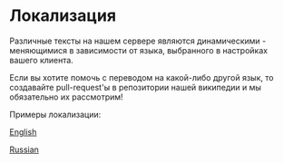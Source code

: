 # Локализация

Различные тексты на нашем сервере являются динамическими - меняющимися в зависимости от языка, выбранного в настройках вашего клиента. 

Если вы хотите помочь с переводом на какой-либо другой язык, то создавайте pull-request'ы в репозитории нашей википедии и мы обязательно их рассмотрим!

Примеры локализации:

[English](languages/en_us.json)

[Russian](languages/ru_ru.json)